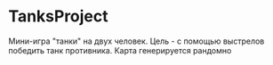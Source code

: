 # TanksProject
Мини-игра "танки" на двух человек. Цель - с помощью выстрелов победить танк противника. Карта генерируется рандомно
